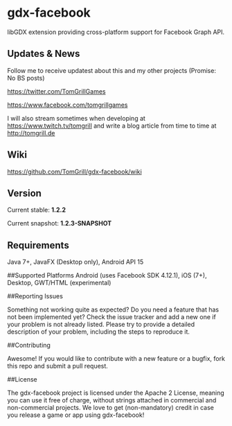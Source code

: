 # gdx-facebook
libGDX extension providing cross-platform support for Facebook Graph API.

## Updates & News
Follow me to receive updatest about this and my other projects (Promise: No BS posts)

https://twitter.com/TomGrillGames

https://www.facebook.com/tomgrillgames

I will also stream sometimes when developing at https://www.twitch.tv/tomgrill and write a blog article from time to time at http://tomgrill.de 

## Wiki
https://github.com/TomGrill/gdx-facebook/wiki

## Version
Current stable: **1.2.2**

Current snapshot: **1.2.3-SNAPSHOT**

## Requirements
Java 7+, JavaFX (Desktop only), Android API 15

##Supported Platforms
Android (uses Facebook SDK 4.12.1), iOS (7+), Desktop, GWT/HTML (experimental)

##Reporting Issues

Something not working quite as expected? Do you need a feature that has not been implemented yet? Check the issue tracker and add a new one if your problem is not already listed. Please try to provide a detailed description of your problem, including the steps to reproduce it.

##Contributing

Awesome! If you would like to contribute with a new feature or a bugfix, fork this repo and submit a pull request.

##License

The gdx-facebook project is licensed under the Apache 2 License, meaning you can use it free of charge, without strings attached in commercial and non-commercial projects. We love to get (non-mandatory) credit in case you release a game or app using gdx-facebook!
